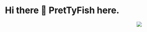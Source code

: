 <h1 align="center">Hi there 👋 PretTyFish here.</h1>

<img align="right" src="https://github-readme-stats.vercel.app/api?username=PretTy-Fish&show_icons=true&hide_border=true&theme=tokyonight"/>

<!--
**PretTy-Fish/PretTy-Fish** is a ✨ _special_ ✨ repository because its `README.md` (this file) appears on your GitHub profile.

Here are some ideas to get you started:

- 🔭 I’m currently working on ...
- 🌱 I’m currently learning ...
- 👯 I’m looking to collaborate on ...
- 🤔 I’m looking for help with ...
- 💬 Ask me about ...
- 📫 How to reach me: ...
- 😄 Pronouns: ...
- ⚡ Fun fact: ...
-->
